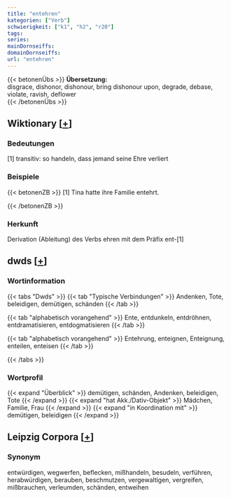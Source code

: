 ```yaml
---
title: "entehren"
kategorien: ["Verb"]
schwierigkeit: ["k1", "h2", "r20"]
tags:
series:
mainDornseiffs:
domainDornseiffs:
url: "entehren"
---
```


{{< betonenÜbs >}}
**Übersetzung:**  
disgrace, dishonor, dishonour, bring dishonour upon, degrade, debase, violate, ravish, deflower  
{{< /betonenÜbs >}}

## Wiktionary [[+](https://de.wiktionary.org/wiki/entehren)]

### Bedeutungen
[1] transitiv: so handeln, dass jemand seine Ehre verliert  

### Beispiele
{{< betonenZB >}}
[1] Tina hatte ihre Familie entehrt.  

{{< /betonenZB >}}
### Herkunft
Derivation (Ableitung) des Verbs ehren mit dem Präfix ent-[1]  



## dwds [[+](https://www.dwds.de/wb/entehren)]

### Wortinformation
{{< tabs "Dwds" >}}
{{< tab "Typische Verbindungen" >}}
Andenken, Tote, beleidigen, demütigen, schänden
{{< /tab >}}

{{< tab "alphabetisch vorangehend" >}}
Ente, entdunkeln, entdröhnen, entdramatisieren, entdogmatisieren
{{< /tab >}}

{{< tab "alphabetisch vorangehend" >}}
Entehrung, enteignen, Enteignung, enteilen, enteisen
{{< /tab >}}

{{< /tabs >}}

### Wortprofil
{{< expand "Überblick" >}} demütigen, schänden, Andenken, beleidigen, Tote {{< /expand >}}
{{< expand "hat Akk./Dativ-Objekt" >}} Mädchen, Familie, Frau {{< /expand >}}
{{< expand "in Koordination mit" >}} demütigen, beleidigen {{< /expand >}}

## Leipzig Corpora [[+](https://corpora.uni-leipzig.de/en/res?word=entehren&corpusId=deu_newscrawl-public_2018)]


### Synonym
entwürdigen, wegwerfen, beflecken, mißhandeln, besudeln, verführen, herabwürdigen, berauben, beschmutzen, vergewaltigen, vergreifen, mißbrauchen, verleumden, schänden, entweihen

